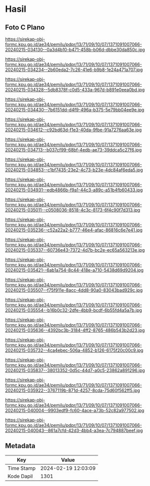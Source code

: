 # Hasil

## Foto C Plano

https://sirekap-obj-formc.kpu.go.id/ae34/pemilu/pdpr/13/71/09/10/07/1371091007066-20240215-034130--0a3d4b10-b471-458b-b06d-dbbe30da850c.jpg

https://sirekap-obj-formc.kpu.go.id/ae34/pemilu/pdpr/13/71/09/10/07/1371091007066-20240215-034234--2b60eda2-7c26-41e6-b9b8-1e24a471a707.jpg

https://sirekap-obj-formc.kpu.go.id/ae34/pemilu/pdpr/13/71/09/10/07/1371091007066-20240215-034328--5db8378f-c0d5-433a-967d-b891e0eea0bd.jpg

https://sirekap-obj-formc.kpu.go.id/ae34/pemilu/pdpr/13/71/09/10/07/1371091007066-20240215-034430--7b6151dd-d4f9-496a-b375-5e79bb04ee9e.jpg

https://sirekap-obj-formc.kpu.go.id/ae34/pemilu/pdpr/13/71/09/10/07/1371091007066-20240215-034612--c92bd63d-f1e3-40da-9fbe-91a7276aa63e.jpg

https://sirekap-obj-formc.kpu.go.id/ae34/pemilu/pdpr/13/71/09/10/07/1371091007066-20240215-034713--b037cf99-68bf-4edb-ae73-39ddca5c27f6.jpg

https://sirekap-obj-formc.kpu.go.id/ae34/pemilu/pdpr/13/71/09/10/07/1371091007066-20240215-034853--c1bf7435-23e2-4c73-b23e-4dc84af6eda5.jpg

https://sirekap-obj-formc.kpu.go.id/ae34/pemilu/pdpr/13/71/09/10/07/1371091007066-20240215-034931--edb4866b-f9a1-44c3-a89c-a51b4fb60433.jpg

https://sirekap-obj-formc.kpu.go.id/ae34/pemilu/pdpr/13/71/09/10/07/1371091007066-20240215-035011--c0508036-8518-4c3c-8173-6f4c90f7d313.jpg

https://sirekap-obj-formc.kpu.go.id/ae34/pemilu/pdpr/13/71/09/10/07/1371091007066-20240215-035236--c52a22a2-b777-46e4-afac-86816c6e7e41.jpg

https://sirekap-obj-formc.kpu.go.id/ae34/pemilu/pdpr/13/71/09/10/07/1371091007066-20240215-035337--60736e43-7372-4d7b-bc2e-ec65a563213e.jpg

https://sirekap-obj-formc.kpu.go.id/ae34/pemilu/pdpr/13/71/09/10/07/1371091007066-20240215-035421--6ab1a754-8c44-418e-a710-5438d69d9204.jpg

https://sirekap-obj-formc.kpu.go.id/ae34/pemilu/pdpr/13/71/09/10/07/1371091007066-20240215-035507--f75f911e-8acc-4dd8-90a0-83043bad929c.jpg

https://sirekap-obj-formc.kpu.go.id/ae34/pemilu/pdpr/13/71/09/10/07/1371091007066-20240215-035554--b16b0c32-2dfe-4bb9-bcdf-6b55fd4a5a7b.jpg

https://sirekap-obj-formc.kpu.go.id/ae34/pemilu/pdpr/13/71/09/10/07/1371091007066-20240215-035636--4392bc3b-3184-4ff2-8765-486b543b2d23.jpg

https://sirekap-obj-formc.kpu.go.id/ae34/pemilu/pdpr/13/71/09/10/07/1371091007066-20240215-035732--4ca4ebec-506a-4852-b126-6175f20c00c9.jpg

https://sirekap-obj-formc.kpu.go.id/ae34/pemilu/pdpr/13/71/09/10/07/1371091007066-20240215-035837--38013352-0d5c-44d7-a0c5-23862a891296.jpg

https://sirekap-obj-formc.kpu.go.id/ae34/pemilu/pdpr/13/71/09/10/07/1371091007066-20240215-035922--3767119b-871d-4257-8cda-75d60f562ff5.jpg

https://sirekap-obj-formc.kpu.go.id/ae34/pemilu/pdpr/13/71/09/10/07/1371091007066-20240215-040004--9903edf9-fc60-4ace-a73b-52c82a977502.jpg

https://sirekap-obj-formc.kpu.go.id/ae34/pemilu/pdpr/13/71/09/10/07/1371091007066-20240215-040043--861a7cfd-42d3-4bb4-a3ea-7c794887beef.jpg


## Metadata

| Key        | Value               |
| ---------- | ------------------- |
| Time Stamp | 2024-02-19 12:03:09 |
| Kode Dapil | 1301                |



